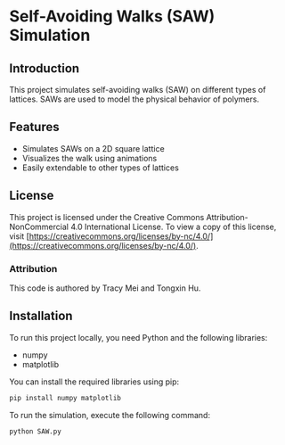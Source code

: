 # Self-Avoiding Walks (SAW) Simulation

## Introduction
This project simulates self-avoiding walks (SAW) on different types of lattices. SAWs are used to model the physical behavior of polymers.

## Features
- Simulates SAWs on a 2D square lattice
- Visualizes the walk using animations
- Easily extendable to other types of lattices

## License

This project is licensed under the Creative Commons Attribution-NonCommercial 4.0 International License. To view a copy of this license, visit [https://creativecommons.org/licenses/by-nc/4.0/](https://creativecommons.org/licenses/by-nc/4.0/).

### Attribution

This code is authored by Tracy Mei and Tongxin Hu.

## Installation
To run this project locally, you need Python and the following libraries:
- numpy
- matplotlib

You can install the required libraries using pip:
```bash
pip install numpy matplotlib
```

To run the simulation, execute the following command:
```bash
python SAW.py
```
